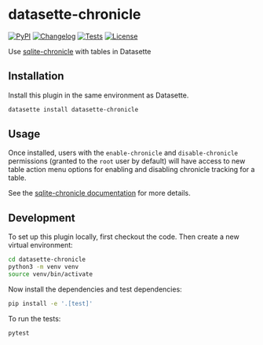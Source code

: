 # datasette-chronicle

[![PyPI](https://img.shields.io/pypi/v/datasette-chronicle.svg)](https://pypi.org/project/datasette-chronicle/)
[![Changelog](https://img.shields.io/github/v/release/simonw/datasette-chronicle?include_prereleases&label=changelog)](https://github.com/simonw/datasette-chronicle/releases)
[![Tests](https://github.com/simonw/datasette-chronicle/workflows/Test/badge.svg)](https://github.com/simonw/datasette-chronicle/actions?query=workflow%3ATest)
[![License](https://img.shields.io/badge/license-Apache%202.0-blue.svg)](https://github.com/simonw/datasette-chronicle/blob/main/LICENSE)

Use [sqlite-chronicle](https://github.com/simonw/sqlite-chronicle) with tables in Datasette

## Installation

Install this plugin in the same environment as Datasette.
```bash
datasette install datasette-chronicle
```
## Usage

Once installed, users with the `enable-chronicle` and `disable-chronicle` permissions (granted to the `root` user by default) will have access to new table action menu options for enabling and disabling chronicle tracking for a table.

See the [sqlite-chronicle documentation](https://github.com/simonw/sqlite-chronicle/blob/main/README.md) for more details.

## Development

To set up this plugin locally, first checkout the code. Then create a new virtual environment:
```bash
cd datasette-chronicle
python3 -m venv venv
source venv/bin/activate
```
Now install the dependencies and test dependencies:
```bash
pip install -e '.[test]'
```
To run the tests:
```bash
pytest
```
